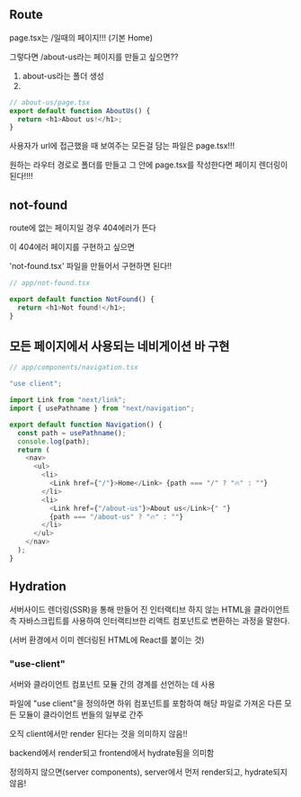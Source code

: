## Route

page.tsx는 /일때의 페이지!!! (기본 Home)

그렇다면 /about-us라는 페이지를 만들고 싶으면??

1. about-us라는 폴더 생성
2.

```ts
// about-us/page.tsx
export default function AboutUs() {
  return <h1>About us!</h1>;
}
```

사용자가 url에 접근했을 때 보여주는 모든걸 담는 파일은 page.tsx!!!

원하는 라우터 경로로 폴더를 만들고 그 안에 page.tsx를 작성한다면 페이지 렌더링이 된다!!!!

## not-found

route에 없는 페이지일 경우 404에러가 뜬다

이 404에러 페이지를 구현하고 싶으면

'not-found.tsx' 파일을 만들어서 구현하면 된다!!

```ts
// app/not-found.tsx

export default function NotFound() {
  return <h1>Not found!</h1>;
}
```

## 모든 페이지에서 사용되는 네비게이션 바 구현

```ts
// app/components/navigation.tsx

"use client";

import Link from "next/link";
import { usePathname } from "next/navigation";

export default function Navigation() {
  const path = usePathname();
  console.log(path);
  return (
    <nav>
      <ul>
        <li>
          <Link href={"/"}>Home</Link> {path === "/" ? "🔥" : ""}
        </li>
        <li>
          <Link href={"/about-us"}>About us</Link>{" "}
          {path === "/about-us" ? "🔥" : ""}
        </li>
      </ul>
    </nav>
  );
}
```

## Hydration

서버사이드 렌더링(SSR)을 통해 만들어 진 인터랙티브 하지 않는 HTML을 클라이언트 측 자바스크립트를 사용하여 인터랙티브한 리액트 컴포넌트로 변환하는 과정을 말한다.

(서버 환경에서 이미 렌더링된 HTML에 React를 붙이는 것)

### "use-client"

서버와 클라이언트 컴포넌트 모듈 간의 경계를 선언하는 데 사용

파일에 "use client"을 정의하면 하위 컴포넌트를 포함하여 해당 파일로 가져온 다른 모든 모듈이 클라이언트 번들의 일부로 간주

오직 client에서만 render 된다는 것을 의미하지 않음!!

backend에서 render되고 frontend에서 hydrate됨을 의미함

정의하지 않으면(server components), server에서 먼저 render되고, hydrate되지 않음!
